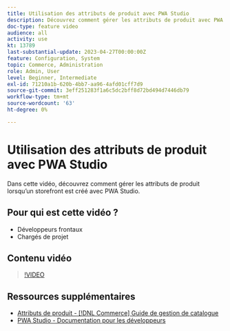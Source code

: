 ```yaml
---
title: Utilisation des attributs de produit avec PWA Studio
description: Découvrez comment gérer les attributs de produit avec PWA Studio.
doc-type: feature video
audience: all
activity: use
kt: 13789
last-substantial-update: 2023-04-27T00:00:00Z
feature: Configuration, System
topic: Commerce, Administration
role: Admin, User
level: Beginner, Intermediate
exl-id: 71210a1b-620b-4bb7-aa96-4afd01cff7d9
source-git-commit: 3eff251283f1a6c5dc2bff8d72bd494d7446db79
workflow-type: tm+mt
source-wordcount: '63'
ht-degree: 0%

---
```


# Utilisation des attributs de produit avec PWA Studio

Dans cette vidéo, découvrez comment gérer les attributs de produit lorsqu’un storefront est créé avec PWA Studio.

## Pour qui est cette vidéo ?

- Développeurs frontaux
- Chargés de projet

## Contenu vidéo

>[!VIDEO](https://video.tv.adobe.com/v/343788?quality=12&learn=on)

## Ressources supplémentaires

- [ Attributs de produit - [!DNL Commerce] Guide de gestion de catalogue](https://experienceleague.adobe.com/docs/commerce-admin/catalog/product-attributes/product-attributes.html?lang=fr)
- [PWA Studio - Documentation pour les développeurs](https://developer.adobe.com/commerce/pwa-studio/)
